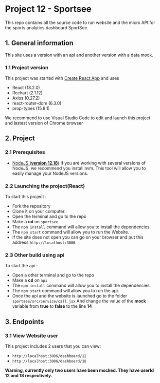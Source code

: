 # Project 12 - Sportsee

This repo contains all the source code to run website and the micro API for the sports analytics dashboard SportSee.

## 1. General information

This site uses a version with an api and another version with a data mock.

### 1.1 Project version 

This project was started with [Create React App](https://github.com/facebook/create-react-app) and uses

- React (18.2.0)
- Rechart (2.1.12)
- Axios (0.27.2)
- react-router-dom (6.3.0)
- prop-types (15.8.1)

We recommend to use Visual Studio Code to edit and launch this project and lastest version of Chrome browser 

## 2. Project

### 2.1 Prerequisites
- [NodeJS (**version 12.18**)](https://nodejs.org/en/)
If you are working with several versions of NodeJS, we recommend you install nvm. This tool will allow you to easily manage your NodeJS versions.

### 2.2 Launching the project(**React**)

To start this project : 

- Fork the repository
- Clone it on your computer.
- Open the terminal and go to the repo
- Make a **cd** on `sportsee`
- The `npm install` command will allow you to install the dependencies.
- The `npm start` command will allow you to run the Website.
- If the site does not open you can go on your browser and put this address `http://localhost:3006`


### 2.3 Other build using api

To start the api :

- Open a other terminal and go to the repo
- Make a **cd** on `api`
- The `npm install` command will allow you to install the dependencies.
- The `npm start` command will allow you to run the api.
- Once the api and the website is launched go to the folder `sportsee/src/Service/call.jsx` And change the value of the **mock** variable from **true** to **false**  to the line **14**


## 3. Endpoints

### 3.1 View Website user

This project includes 2 users that you can view:

- `http://localhost:3006/dashboard/12`
- `http://localhost:3006/dashboard/18`


**Warning, currently only two users have been mocked. They have userId 12 and 18 respectively.**